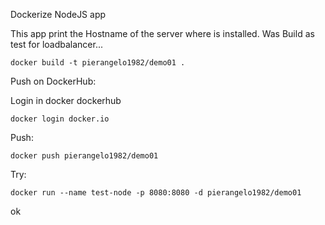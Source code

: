 Dockerize NodeJS app

This app print the Hostname of the server where is installed.
Was Build as test for loadbalancer...

```
docker build -t pierangelo1982/demo01 .
```

Push on DockerHub:

Login in docker dockerhub
```
docker login docker.io
```
Push:
```
docker push pierangelo1982/demo01
```

Try:
```
docker run --name test-node -p 8080:8080 -d pierangelo1982/demo01
```


ok
